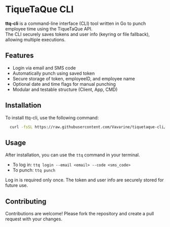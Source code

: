 # TiqueTaQue CLI

**ttq-cli** is a command-line interface (CLI) tool written in Go to punch employee time using the TiqueTaQue API.  
The CLI securely saves tokens and user info (keyring or file fallback), allowing multiple executions.

## Features

- Login via email and SMS code
- Automatically punch using saved token
- Secure storage of token, employeeID, and employee name
- Optional date and time flags for manual punching
- Modular and testable structure (Client, App, CMD)


## Installation
To install ttq-cli, use the following command:

```bash
  curl -fsSL https://raw.githubusercontent.com/Vavarine/tiquetaque-cli/main/install.sh | bash
```

## Usage
After installation, you can use the `ttq` command in your terminal. 

- To log in: `ttq login --email <email> --code <sms_code>`
- To punch: `ttq punch`

Log in is required only once. The token and user info are securely stored for future use.

## Contributing
Contributions are welcome! Please fork the repository and create a pull request with your changes.